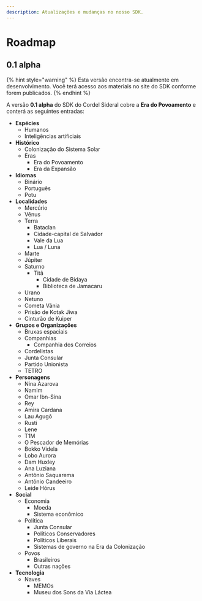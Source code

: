 ```yaml
---
description: Atualizações e mudanças no nosso SDK.
---
```


# Roadmap

## 0.1 alpha

{% hint style="warning" %}
Esta versão encontra-se atualmente em desenvolvimento. Você terá acesso aos materiais no site do SDK conforme forem publicados.
{% endhint %}

A versão **0.1 alpha** do SDK do Cordel Sideral cobre a **Era do Povoamento** e conterá as seguintes entradas:

* **Espécies**
  * Humanos
  * Inteligências artificiais
* **Histórico**
  * Colonização do Sistema Solar
  * Eras
    * Era do Povoamento
    * Era da Expansão
* **Idiomas**
  * Binário
  * Português
  * Potu
* **Localidades**
  * Mercúrio
  * Vênus
  * Terra
    * Bataclan
    * Cidade-capital de Salvador
    * Vale da Lua
    * Lua / Luna
  * Marte
  * Júpiter
  * Saturno
    * Titã
      * Cidade de Bidaya
      * Biblioteca de Jamacaru
  * Urano
  * Netuno
  * Cometa Vânia
  * Prisão de Kotak Jiwa
  * Cinturão de Kuiper
* **Grupos e Organizações**
  * Bruxas espaciais
  * Companhias
    * Companhia dos Correios
  * Cordelistas
  * Junta Consular
  * Partido Unionista
  * TETRO
* **Personagens**
  * Nina Azarova
  * Namim
  * Omar Ibn-Sina
  * Rey
  * Amira Cardana
  * Lau Agugô
  * Rusti
  * Lene
  * T1M
  * O Pescador de Memórias
  * Bokko Videla
  * Lobo Aurora
  * Dam Huxley
  * Ana Luziana
  * Antônio Saquarema
  * Antônio Candeeiro
  * Leide Hórus
* **Social**
  * Economia
    * Moeda
    * Sistema econômico
  * Política
    * Junta Consular
    * Políticos Conservadores
    * Políticos Liberais
    * Sistemas de governo na Era da Colonização
  * Povos
    * Brasileiros
    * Outras nações
* **Tecnologia**
  * Naves
    * MEMOs
    * Museu dos Sons da Via Láctea
